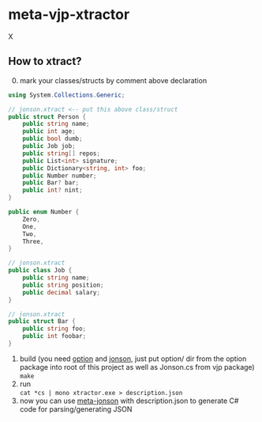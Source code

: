 # meta-vjp-xtractor
X

## How to xtract?
0. mark your classes/structs by comment above declaration  
```csharp
using System.Collections.Generic;

// jonson.xtract <-- put this above class/struct
public struct Person {
    public string name;
    public int age;
    public bool dumb;
    public Job job;
    public string[] repos;
    public List<int> signature;
    public Dictionary<string, int> foo;
    public Number number;
    public Bar? bar;
    public int? nint;
}

public enum Number {
    Zero,
    One,
    Two,
    Three,
}

// jonson.xtract
public class Job {
    public string name;
    public string position;
    public decimal salary;
}

// jonson.xtract
public struct Bar {
    public string foo;
    public int foobar;
}
```
1. build (you need [option](https://github.com/codeRiftel/option) and [jonson](https://github.com/codeRiftel/jonson), just put option/ dir from the option package into root of this project as well as Jonson.cs from vjp package)  
`make`
2. run  
`cat *cs | mono xtractor.exe > description.json`
3. now you can use [meta-jonson](https://github.com/codeRiftel/meta-jonson) with description.json to generate C# code for parsing/generating JSON
